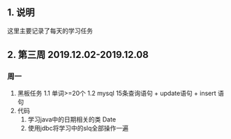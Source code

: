 ## 1. 说明
这里主要记录了每天的学习任务

## 2. 第三周 2019.12.02-2019.12.08
### 周一
1. 黑板任务
    1.1 单词>=20个
    1.2 mysql 15条查询语句 + update语句 + insert 语句
2. 代码
    1. 学习java中的日期相关的类 Date
    2. 使用jdbc将学习中的slq全部操作一遍